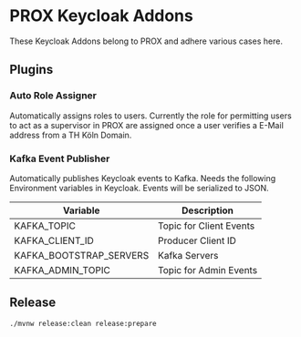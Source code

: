 # PROX Keycloak Addons

These Keycloak Addons belong to PROX and adhere various cases here.

## Plugins

### Auto Role Assigner

Automatically assigns roles to users. Currently the role for permitting users to act as a supervisor
in PROX are assigned once a user verifies a E-Mail address from a TH Köln Domain.

### Kafka Event Publisher

Automatically publishes Keycloak events to Kafka. Needs the following Environment variables in
Keycloak. Events will be serialized to JSON.

| Variable | Description                    |
| -------- |--------------------------------|
| KAFKA_TOPIC | Topic for Client Events     |
| KAFKA_CLIENT_ID | Producer Client ID      |
| KAFKA_BOOTSTRAP_SERVERS | Kafka Servers   |
| KAFKA_ADMIN_TOPIC | Topic for Admin Events|

## Release

```
./mvnw release:clean release:prepare
```
